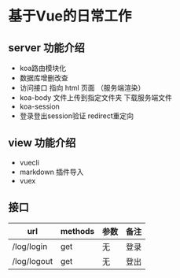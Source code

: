 # 基于Vue的日常工作

## server 功能介绍
* koa路由模块化
* 数据库增删改查
* 访问接口 指向 html 页面 （服务端渲染）
* koa-body 文件上传到指定文件夹 下载服务端文件
* koa-session
* 登录登出session验证 redirect重定向

## view 功能介绍
* vuecli
* markdown 插件导入
* vuex


## 接口
|  url   | methods  | 参数 | 备注 |
|  ----  | ----  | ----  | ----  |
| /log/login  | get | 无 |  登录 |
| /log/logout  | get | 无 |  登出 |